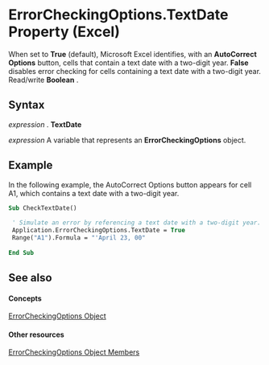
# ErrorCheckingOptions.TextDate Property (Excel)

When set to  **True** (default), Microsoft Excel identifies, with an **AutoCorrect Options** button, cells that contain a text date with a two-digit year. **False** disables error checking for cells containing a text date with a two-digit year. Read/write **Boolean** .


## Syntax

 _expression_ . **TextDate**

 _expression_ A variable that represents an **ErrorCheckingOptions** object.


## Example

In the following example, the AutoCorrect Options button appears for cell A1, which contains a text date with a two-digit year.


```vb
Sub CheckTextDate() 
 
 ' Simulate an error by referencing a text date with a two-digit year. 
 Application.ErrorCheckingOptions.TextDate = True 
 Range("A1").Formula = "'April 23, 00" 
 
End Sub
```


## See also


#### Concepts


[ErrorCheckingOptions Object](f62d3b08-a08f-d028-8e33-4bfd8799dc44.md)
#### Other resources


[ErrorCheckingOptions Object Members](257ede5e-bbc2-2da7-d2e1-f62ff0f02512.md)

